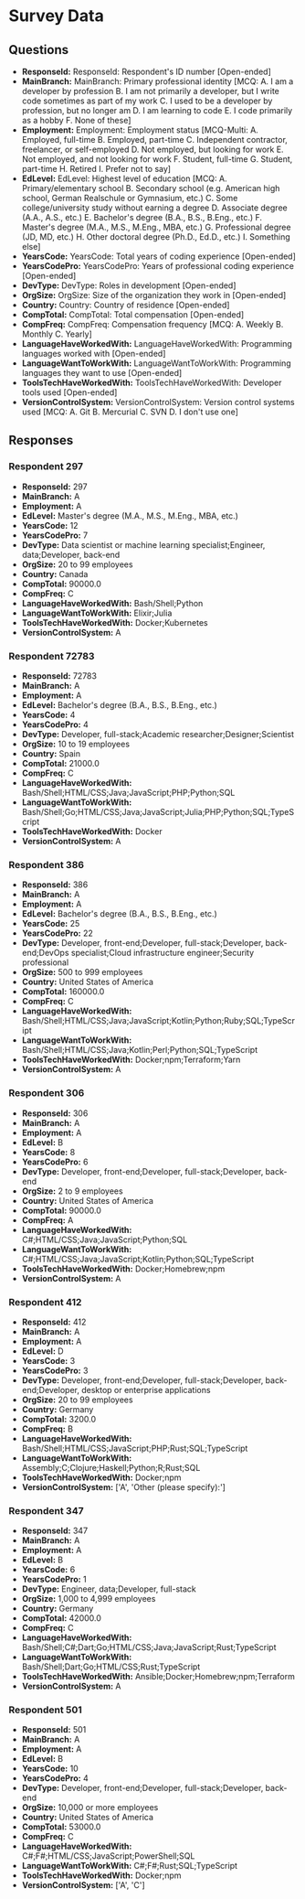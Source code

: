 # Survey Data

## Questions

- **ResponseId:** ResponseId: Respondent's ID number [Open-ended]
- **MainBranch:** MainBranch: Primary professional identity [MCQ: A. I am a developer by profession B. I am not primarily a developer, but I write code sometimes as part of my work C. I used to be a developer by profession, but no longer am D. I am learning to code E. I code primarily as a hobby F. None of these]
- **Employment:** Employment: Employment status [MCQ-Multi: A. Employed, full-time B. Employed, part-time C. Independent contractor, freelancer, or self-employed D. Not employed, but looking for work E. Not employed, and not looking for work F. Student, full-time G. Student, part-time H. Retired I. Prefer not to say]
- **EdLevel:** EdLevel: Highest level of education [MCQ: A. Primary/elementary school B. Secondary school (e.g. American high school, German Realschule or Gymnasium, etc.) C. Some college/university study without earning a degree D. Associate degree (A.A., A.S., etc.) E. Bachelor's degree (B.A., B.S., B.Eng., etc.) F. Master's degree (M.A., M.S., M.Eng., MBA, etc.) G. Professional degree (JD, MD, etc.) H. Other doctoral degree (Ph.D., Ed.D., etc.) I. Something else]
- **YearsCode:** YearsCode: Total years of coding experience [Open-ended]
- **YearsCodePro:** YearsCodePro: Years of professional coding experience [Open-ended]
- **DevType:** DevType: Roles in development [Open-ended]
- **OrgSize:** OrgSize: Size of the organization they work in [Open-ended]
- **Country:** Country: Country of residence [Open-ended]
- **CompTotal:** CompTotal: Total compensation [Open-ended]
- **CompFreq:** CompFreq: Compensation frequency [MCQ: A. Weekly B. Monthly C. Yearly]
- **LanguageHaveWorkedWith:** LanguageHaveWorkedWith: Programming languages worked with [Open-ended]
- **LanguageWantToWorkWith:** LanguageWantToWorkWith: Programming languages they want to use [Open-ended]
- **ToolsTechHaveWorkedWith:** ToolsTechHaveWorkedWith: Developer tools used [Open-ended]
- **VersionControlSystem:** VersionControlSystem: Version control systems used [MCQ: A. Git B. Mercurial C. SVN D. I don't use one]

## Responses

### Respondent 297

- **ResponseId:** 297
- **MainBranch:** A
- **Employment:** A
- **EdLevel:** Master's degree (M.A., M.S., M.Eng., MBA, etc.)
- **YearsCode:** 12
- **YearsCodePro:** 7
- **DevType:** Data scientist or machine learning specialist;Engineer, data;Developer, back-end
- **OrgSize:** 20 to 99 employees
- **Country:** Canada
- **CompTotal:** 90000.0
- **CompFreq:** C
- **LanguageHaveWorkedWith:** Bash/Shell;Python
- **LanguageWantToWorkWith:** Elixir;Julia
- **ToolsTechHaveWorkedWith:** Docker;Kubernetes
- **VersionControlSystem:** A

### Respondent 72783

- **ResponseId:** 72783
- **MainBranch:** A
- **Employment:** A
- **EdLevel:** Bachelor's degree (B.A., B.S., B.Eng., etc.)
- **YearsCode:** 4
- **YearsCodePro:** 4
- **DevType:** Developer, full-stack;Academic researcher;Designer;Scientist
- **OrgSize:** 10 to 19 employees
- **Country:** Spain
- **CompTotal:** 21000.0
- **CompFreq:** C
- **LanguageHaveWorkedWith:** Bash/Shell;HTML/CSS;Java;JavaScript;PHP;Python;SQL
- **LanguageWantToWorkWith:** Bash/Shell;Go;HTML/CSS;Java;JavaScript;Julia;PHP;Python;SQL;TypeScript
- **ToolsTechHaveWorkedWith:** Docker
- **VersionControlSystem:** A

### Respondent 386

- **ResponseId:** 386
- **MainBranch:** A
- **Employment:** A
- **EdLevel:** Bachelor's degree (B.A., B.S., B.Eng., etc.)
- **YearsCode:** 25
- **YearsCodePro:** 22
- **DevType:** Developer, front-end;Developer, full-stack;Developer, back-end;DevOps specialist;Cloud infrastructure engineer;Security professional
- **OrgSize:** 500 to 999 employees
- **Country:** United States of America
- **CompTotal:** 160000.0
- **CompFreq:** C
- **LanguageHaveWorkedWith:** Bash/Shell;HTML/CSS;Java;JavaScript;Kotlin;Python;Ruby;SQL;TypeScript
- **LanguageWantToWorkWith:** Bash/Shell;HTML/CSS;Java;Kotlin;Perl;Python;SQL;TypeScript
- **ToolsTechHaveWorkedWith:** Docker;npm;Terraform;Yarn
- **VersionControlSystem:** A

### Respondent 306

- **ResponseId:** 306
- **MainBranch:** A
- **Employment:** A
- **EdLevel:** B
- **YearsCode:** 8
- **YearsCodePro:** 6
- **DevType:** Developer, front-end;Developer, full-stack;Developer, back-end
- **OrgSize:** 2 to 9 employees
- **Country:** United States of America
- **CompTotal:** 90000.0
- **CompFreq:** A
- **LanguageHaveWorkedWith:** C#;HTML/CSS;Java;JavaScript;Python;SQL
- **LanguageWantToWorkWith:** C#;HTML/CSS;Java;JavaScript;Kotlin;Python;SQL;TypeScript
- **ToolsTechHaveWorkedWith:** Docker;Homebrew;npm
- **VersionControlSystem:** A

### Respondent 412

- **ResponseId:** 412
- **MainBranch:** A
- **Employment:** A
- **EdLevel:** D
- **YearsCode:** 3
- **YearsCodePro:** 3
- **DevType:** Developer, front-end;Developer, full-stack;Developer, back-end;Developer, desktop or enterprise applications
- **OrgSize:** 20 to 99 employees
- **Country:** Germany
- **CompTotal:** 3200.0
- **CompFreq:** B
- **LanguageHaveWorkedWith:** Bash/Shell;HTML/CSS;JavaScript;PHP;Rust;SQL;TypeScript
- **LanguageWantToWorkWith:** Assembly;C;Clojure;Haskell;Python;R;Rust;SQL
- **ToolsTechHaveWorkedWith:** Docker;npm
- **VersionControlSystem:** ['A', 'Other (please specify):']

### Respondent 347

- **ResponseId:** 347
- **MainBranch:** A
- **Employment:** A
- **EdLevel:** B
- **YearsCode:** 6
- **YearsCodePro:** 1
- **DevType:** Engineer, data;Developer, full-stack
- **OrgSize:** 1,000 to 4,999 employees
- **Country:** Germany
- **CompTotal:** 42000.0
- **CompFreq:** C
- **LanguageHaveWorkedWith:** Bash/Shell;C#;Dart;Go;HTML/CSS;Java;JavaScript;Rust;TypeScript
- **LanguageWantToWorkWith:** Bash/Shell;Dart;Go;HTML/CSS;Rust;TypeScript
- **ToolsTechHaveWorkedWith:** Ansible;Docker;Homebrew;npm;Terraform
- **VersionControlSystem:** A

### Respondent 501

- **ResponseId:** 501
- **MainBranch:** A
- **Employment:** A
- **EdLevel:** B
- **YearsCode:** 10
- **YearsCodePro:** 4
- **DevType:** Developer, front-end;Developer, full-stack;Developer, back-end
- **OrgSize:** 10,000 or more employees
- **Country:** United States of America
- **CompTotal:** 53000.0
- **CompFreq:** C
- **LanguageHaveWorkedWith:** C#;F#;HTML/CSS;JavaScript;PowerShell;SQL
- **LanguageWantToWorkWith:** C#;F#;Rust;SQL;TypeScript
- **ToolsTechHaveWorkedWith:** Docker;npm
- **VersionControlSystem:** ['A', 'C']

